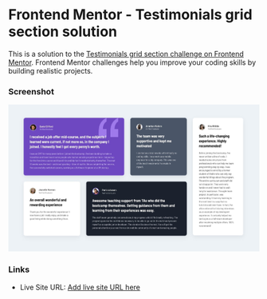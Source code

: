 # Frontend Mentor - Testimonials grid section solution

This is a solution to the [Testimonials grid section challenge on Frontend Mentor](https://www.frontendmentor.io/challenges/testimonials-grid-section-Nnw6J7Un7). Frontend Mentor challenges help you improve your coding skills by building realistic projects.

### Screenshot

![](./screenshotTest.jpg)

### Links

- Live Site URL: [Add live site URL here](https://your-live-site-url.com)
